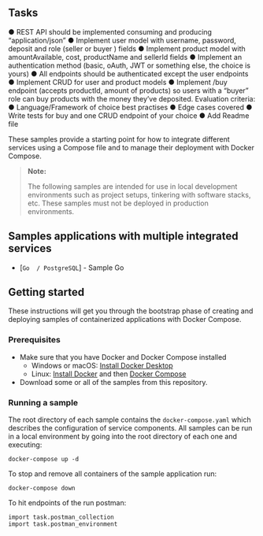 ## Tasks

● REST API should be implemented consuming and producing “application/json”
● Implement user model with username, password, deposit and role (seller or buyer
) fields
● Implement product model with amountAvailable, cost, productName and sellerId
fields
● Implement an authentication method (basic, oAuth, JWT or something else, the
choice is yours)
● All endpoints should be authenticated except the user endpoints
● Implement CRUD for user and product models
● Implement /buy endpoint (accepts productId, amount of products) so users with
a “buyer” role can buy products with the money they’ve deposited.
Evaluation criteria:
● Language/Framework of choice best practises
● Edge cases covered
● Write tests for buy and one CRUD endpoint of your choice
● Add Readme file

These samples provide a starting point for how to integrate different services using a Compose file and to manage their deployment with Docker Compose.

> **Note:**
>
> The following samples are intended for use in local development environments such as project setups, tinkering with software stacks, etc. These samples must not be deployed in production environments.

<!--lint disable awesome-toc-->
## Samples applications with multiple integrated services
- [`Go  / PostgreSQL`] - Sample Go

<!--lint disable awesome-toc-->
## Getting started

These instructions will get you through the bootstrap phase of creating and
deploying samples of containerized applications with Docker Compose.

### Prerequisites

- Make sure that you have Docker and Docker Compose installed
  - Windows or macOS:
    [Install Docker Desktop](https://www.docker.com/get-started)
  - Linux: [Install Docker](https://www.docker.com/get-started) and then
    [Docker Compose](https://github.com/docker/compose)
- Download some or all of the samples from this repository.

### Running a sample

The root directory of each sample contains the `docker-compose.yaml` which
describes the configuration of service components. All samples can be run in
a local environment by going into the root directory of each one and executing:

```console
docker-compose up -d
```
To stop and remove all containers of the sample application run:

```console
docker-compose down
```
To hit endpoints of the run postman:

```console
import task.postman_collection
import task.postman_environment
```

